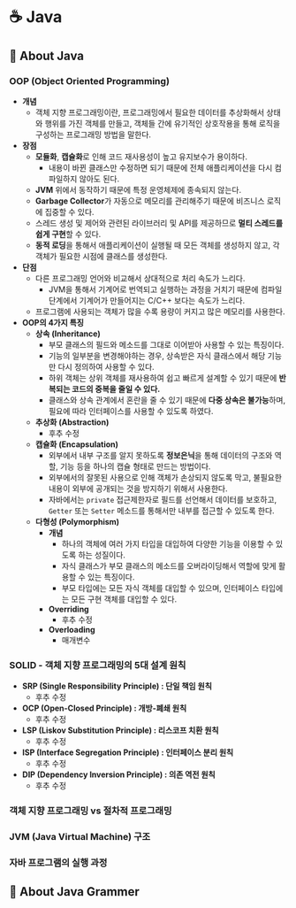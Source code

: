 # ☕ Java

## 📕 About Java
### OOP (Object Oriented Programming)
- **개념**
  - 객체 지향 프로그래밍이란, 프로그래밍에서 필요한 데이터를 추상화해서 상태와 행위를 가진 객체를 만들고, 객체들 간에 유기적인 상호작용을 통해 로직을 구성하는 프로그래밍 방법을 말한다.
- **장점**
  - **모듈화**, **캡슐화**로 인해 코드 재사용성이 높고 유지보수가 용이하다.
    - 내용이 바뀐 클래스만 수정하면 되기 때문에 전체 애플리케이션을 다시 컴파일하지 않아도 된다.
  - **JVM** 위에서 동작하기 때문에 특정 운영체제에 종속되지 않는다.
  - **Garbage Collector**가 자동으로 메모리를 관리해주기 때문에 비즈니스 로직에 집중할 수 있다.
  - 스레드 생성 및 제어와 관련된 라이브러리 및 API를 제공하므로 **멀티 스레드를 쉽게 구현**할 수 있다.
  - **동적 로딩**을 통해서 애플리케이션이 실행될 때 모든 객체를 생성하지 않고, 각 객체가 필요한 시점에 클래스를 생성한다.
- **단점**
  - 다른 프로그래밍 언어와 비교해서 상대적으로 처리 속도가 느리다.
    - JVM을 통해서 기계어로 번역되고 실행하는 과정을 거치기 때문에 컴파일 단계에서 기계어가 만들어지는 C/C++ 보다는 속도가 느리다.
  - 프로그램에 사용되는 객체가 많을 수록 용량이 커지고 많은 메모리를 사용한다.
- **OOP의 4가지 특징**
  - **상속 (Inheritance)**
    - 부모 클래스의 필드와 메소드를 그대로 이어받아 사용할 수 있는 특징이다.
    - 기능의 일부분을 변경해야하는 경우, 상속받은 자식 클래스에서 해당 기능만 다시 정의하여 사용할 수 있다.
    - 하위 객체는 상위 객체를 재사용하여 쉽고 빠르게 설계할 수 있기 때문에 **반복되는 코드의 중복을 줄일 수 있다.**
    - 클래스와 상속 관계에서 혼란을 줄 수 있기 때문에 **다중 상속은 불가능**하며, 필요에 따라 인터페이스를 사용할 수 있도록 하였다.
  - **추상화 (Abstraction)**
    - 후추 수정
  - **캡슐화 (Encapsulation)**
    - 외부에서 내부 구조를 알지 못하도록 **정보은닉**을 통해 데이터의 구조와 역할, 기능 등을 하나의 캡슐 형태로 만드는 방법이다.
    - 외부에서의 잘못된 사용으로 인해 객체가 손상되지 않도록 막고, 불필요한 내용이 외부에 공개되는 것을 방지하기 위해서 사용한다.
    - 자바에서는 `private` 접근제한자로 필드를 선언해서 데이터를 보호하고, `Getter` 또는 `Setter` 메소드를 통해서만 내부를 접근할 수 있도록 한다.
  - **다형성 (Polymorphism)**
    - **개념**
      - 하나의 객체에 여러 가지 타입을 대입하여 다양한 기능을 이용할 수 있도록 하는 성질이다.
      - 자식 클래스가 부모 클래스의 메소드를 오버라이딩해서 역할에 맞게 활용할 수 있는 특징이다.
      - 부모 타입에는 모든 자식 객체를 대입할 수 있으며, 인터페이스 타입에는 모든 구현 객체를 대입할 수 있다.
    - **Overriding**
      - 후추 수정
    - **Overloading**
      - 매개변수

### SOLID - 객체 지향 프로그래밍의 5대 설계 원칙
- **SRP (Single Responsibility Principle) : 단일 책임 원칙**
  - 후추 수정
- **OCP (Open-Closed Principle) : 개방-폐쇄 원칙**
  - 후추 수정
- **LSP (Liskov Substitution Principle) : 리스코프 치환 원칙**
  - 후추 수정
- **ISP (Interface Segregation Principle) : 인터페이스 분리 원칙**
  - 후추 수정
- **DIP (Dependency Inversion Principle) : 의존 역전 원칙**
  - 후추 수정

### 객체 지향 프로그래밍 vs 절차적 프로그래밍

### JVM (Java Virtual Machine) 구조

### 자바 프로그램의 실행 과정

## 📙 About Java Grammer